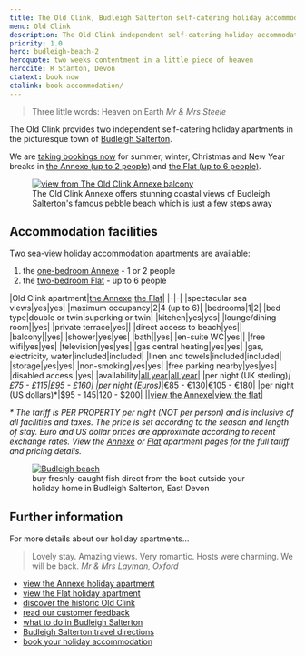 ```yaml
---
title: The Old Clink, Budleigh Salterton self-catering holiday accommodation
menu: Old Clink
description: The Old Clink independent self-catering holiday accommodation apartments in Budleigh Salterton, East Devon, UK.
priority: 1.0
hero: budleigh-beach-2
heroquote: two weeks contentment in a little piece of heaven
herocite: R Stanton, Devon
ctatext: book now
ctalink: book-accommodation/
---
```


> Three little words: Heaven on Earth
<cite>Mr &amp; Mrs Steele</cite>

The Old Clink provides two independent self-catering holiday apartments in the picturesque town of [Budleigh Salterton]([root]about-budleigh-salterton/).

We are [taking bookings now]([root]book-accommodation/) for summer, winter, Christmas and New Year breaks in [the Annexe (up to 2 people)]([root]apartment-1-annexe/) and [the Flat (up to 6 people)]([root]apartment-2-flat/).

<figure>

  <a href="[root]images/annexe-view-1.jpg" class="progressive replace">
    <img src="[root]images/preview/annexe-view-1.jpg" alt="view from The Old Clink Annexe balcony" class="preview" />
  </a>

  <figcaption>The Old Clink Annexe offers stunning coastal views of Budleigh Salterton's famous pebble beach which is just a few steps away</figcaption>

</figure>

## Accommodation facilities

Two sea-view holiday accommodation apartments are available:

1. the [one-bedroom Annexe]([root]apartment-1-annexe/) - 1 or 2 people
1. the [two-bedroom Flat]([root]apartment-2-flat/) - up to 6 people

|Old Clink apartment|[the Annexe]([root]apartment-1-annexe/)|[the Flat]([root]apartment-2-flat/)|
|-|-|
|spectacular sea views|yes|yes|
|maximum occupancy|2|4 (up to 6)|
|bedrooms|1|2|
|bed type|double or twin|superking or twin|
|kitchen|yes|yes|
|lounge/dining room||yes|
|private terrace|yes||
|direct access to beach|yes||
|balcony||yes|
|shower|yes|yes|
|bath||yes|
|en-suite WC|yes||
|free wifi|yes|yes|
|television|yes|yes|
|gas central heating|yes|yes|
|gas, electricity, water|included|included|
|linen and towels|included|included|
|storage|yes|yes|
|non-smoking|yes|yes|
|free parking nearby|yes|yes|
|disabled access||yes|
|availability|[all year]([root]apartment-1-annexe/#accommodation-availability)|[all year]([root]apartment-2-flat/#accommodation-availability)|
|per night (UK sterling)*|£75 - £115|£95 - £160|
|per night (Euros)*|€85 - €130|€105 - €180|
|per night (US dollars)*|$95 - $145|$120 - $200|
||[view the Annexe]([root]apartment-1-annexe/)|[view the flat]([root]apartment-2-flat/)|

_* The tariff is PER PROPERTY per night (NOT per person) and is inclusive of all facilities and taxes. The price is set according to the season and length of stay. Euro and US dollar prices are approximate according to recent exchange rates. View the [Annexe]([root]apartment-1-annexe/#accommodation-tariff) or [Flat]([root]apartment-2-flat/#accommodation-tariff) apartment pages for the full tariff and pricing details._

<figure>

  <a href="[root]images/budleigh-beach-1.jpg" class="progressive replace">
    <img src="[root]images/preview/budleigh-beach-1.jpg" alt="Budleigh beach" class="preview" />
  </a>

  <figcaption>buy freshly-caught fish direct from the boat outside your holiday home in Budleigh Salterton, East Devon</figcaption>

</figure>

## Further information
For more details about our holiday apartments&hellip;

> Lovely stay. Amazing views. Very romantic. Hosts were charming. We will be back.
<cite>Mr &amp; Mrs Layman, Oxford</cite>

* [view the Annexe holiday apartment]([root]apartment-1-annexe/)
* [view the Flat holiday apartment]([root]apartment-2-flat/)
* [discover the historic Old Clink]([root]about-old-clink/)
* [read our customer feedback]([root]about-old-clink/testimonials/)
* [what to do in Budleigh Salterton]([root]about-budleigh-salterton/)
* [Budleigh Salterton travel directions]([root]book-accommodation/travel/)
* [book your holiday accommodation]([root]book-accommodation/)
